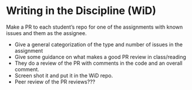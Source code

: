 # Writing in the Discipline (WiD)

Make a PR to each student’s repo for one of the assignments with known issues and them as the assignee.
-	Give a general categorization of the type and number of issues in the assignment
-	Give some guidance on what makes a good PR review in class/reading
-	They do a review of the PR with comments in the code and an overall comment.
-	Screen shot it and put it in the WiD repo.
-	Peer review of the PR reviews???
